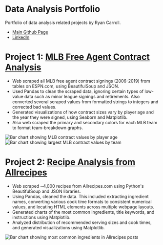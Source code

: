 # Data Analysis Portfolio
Portfolio of data analysis related projects by Ryan Carroll.
* [Main Github Page](https://github.com/ryanjcarroll)
* [LinkedIn](https://www.linkedin.com/in/ryan770)

# Project 1: [MLB Free Agent Contract Analysis](https://github.com/ryanjcarroll/MLB-Free-Agents-Data-Analysis)
* Web scraped all MLB free agent contract signings (2006-2019) from tables on ESPN.com, using BeautifulSoup and JSON.
* Used Pandas to clean the scraped data, ignoring certain types of low-value data such as minor league signings and retirements. Also converted several scraped values from formatted strings to integers and corrected bad values.
* Generated visualizations of how contract sizes vary by player age and the year they were signed, using Seaborn and Matplotlib.
* Also web scraped the primary and secondary colors for each MLB team to format team-breakdown graphs.

![Bar chart showing MLB contract values by player age](https://i.imgur.com/4VR4Svb.png)
![Bar chart showing largest MLB contract values by team](https://i.imgur.com/p1ZD6hL.png)

# Project 2: [Recipe Analysis from Allrecipes](https://github.com/ryanjcarroll/Recipes-Data-Analysis)
* Web scraped ~4,000 recipes from Allrecipes.com using Python's BeautifulSoup and JSON libraries.
* Using Pandas, cleaned the data. This included extracting ingredient names, converting various cook time formats to consistent numerical values, and locating HTML elements across multiple webpage layouts.
* Generated charts of the most common ingredients, title keywords, and instructions using Matplotlib.
* Analyzed distribution of recommended serving sizes and cook times, and generated visualizations using Matplotlib.

![Bar chart showing most common ingredients in Allrecipes posts](https://i.imgur.com/3ei8CEC.png)
